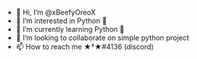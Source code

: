 - 👋 Hi, I’m @xBeefyOreoX
- 👀 I’m interested in Python 🐍
- 🌱 I’m currently learning Python 🐍
- 💞️ I’m looking to collaborate on simple python project
- 📫 How to reach me ★†★#4136 (discord)
